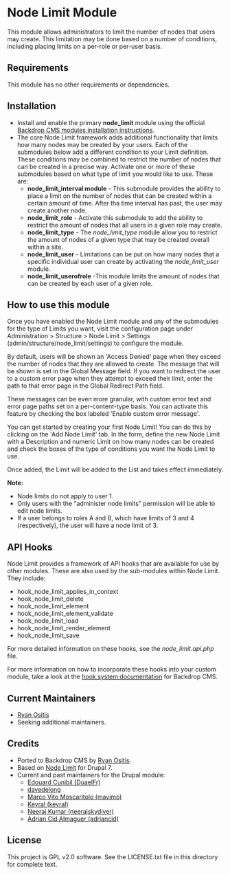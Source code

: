 Node Limit Module
======================

This module allows administrators to limit the number of nodes that users may create.  This limitation may be done based on a number of conditions, including placing limits on a per-role or per-user basis.

Requirements
------------
This module has no other requirements or dependencies.

Installation
------------
- Install and enable the primary **node_limit** module using the official [Backdrop CMS modules installation instructions](https://docs.backdropcms.org/documentation/extend-with-modules).
- The core Node Limit framework adds additional functionality that limits how many nodes may be created by your users. Each of the submodules below add a different condition to your Limit definition. These conditions may be combined to restrict the number of nodes that can be created in a precise way. Activate one or more of these submodules based on what type of limit you would like to use. These are:
  - **node_limit_interval module** - This submodule provides the ability to place a limit on the number of nodes that can be created within a certain amount of time. After tha time interval has past, the user may create another node.
  - **node_limit_role** - Activate this submodule to add the ability to restrict the amount of nodes that all users in a given role may create.
  - **node_limit_type** - The *node_limit_type* module allow you to restrict the amount of nodes of a given type that may be created overall within a site.
  - **node_limit_user** - Limitations can be put on how many nodes that a specific individual user can create by activating the *node_limit_user* module.
  - **node_limit_userofrole** -This module limits the amount of nodes that can be created by each user of a given role.

How to use this module
------------
Once you have enabled the Node Limit module and any of the submodules for the type of Limits you want, visit the configuration page under Administration > Structure > Node Limit > Settings (admin/structure/node_limit/settings) to configure the module.

By default, users will be shown an 'Access Denied' page when they exceed the number of nodes that they are allowed to create. The message that will be shown is set in the Global Message field. If you want to redirect the user to a custom error page when they attempt to exceed their limit, enter the path to that error page in the Global Redirect Path field.

These messages can be even more granular, with custom error text and error page paths set on a per-content-type basis. You can activate this feature by checking the box labeled 'Enable custom error message'.

You can get started by creating your first Node Limit! You can do this by clicking on the 'Add Node Limit' tab. In the form, define the new Node Limit with a Description and numeric Limit on how many nodes can be created and check the boxes of the type of
conditions you want the Node Limit to use.

Once added, the Limit will be added to the List and takes effect immediately.

**Note:**
- Node limits do not apply to user 1.
- Only users with the "administer node limits" permission will be able to edit node limits.
- If a user belongs to roles A and B, which have limits of 3 and 4 (respectively), the user will have a node limit of 3.

API Hooks
-------------------
Node Limit provides a framework of API hooks that are available for use by other modules. These are also used by the sub-modules within Node Limit. They include:
- hook_node_limit_applies_in_context
- hook_node_limit_delete
- hook_node_limit_element
- hook_node_limit_element_validate
- hook_node_limit_load
- hook_node_limit_render_element
- hook_node_limit_save

For more detailed information on these hooks, see the *node_limit.api.php* file.

For more information on how to incorporate these hooks into your custom module, take a look at the [hook system documentation](https://docs.backdropcms.org/documentation/understanding-the-hook-system) for Backdrop CMS.

Current Maintainers
-------------------
- [Ryan Ositis](https://github.com/rositis)
- Seeking additional maintainers.

Credits
-------
- Ported to Backdrop CMS by [Ryan Ositis](https://github.com/rositis).
- Based on [Node Limit](https://www.drupal.org/project/node_limit) for Drupal 7.
- Current and past maintainers for the Drupal module:
  - [Edouard Cunibil (DuaelFr)](https://www.drupal.org/u/duaelfr)
  - [davedelong](https://www.drupal.org/u/davedelong)
  - [Marco Vito Moscaritolo (mavimo)](https://www.drupal.org/u/mavimo)
  - [Keyral (keyral)](https://www.drupal.org/u/keyral)
  - [Neeraj Kumar (neerajskydiver)](https://www.drupal.org/u/neerajskydiver)
  - [Adrian Cid Almaguer (adriancid)](https://www.drupal.org/u/adriancid)

License
-------
This project is GPL v2.0 software.
See the LICENSE.txt file in this directory for complete text.

